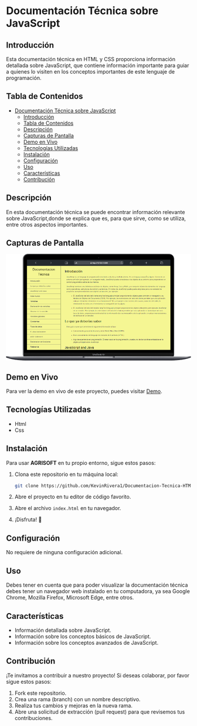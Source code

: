# Documentación Técnica sobre JavaScript

## Introducción

Esta documentación técnica en HTML y CSS proporciona información detallada sobre JavaScript, que contiene información importante para guiar a quienes lo visiten en los conceptos importantes de este lenguaje de programación.

## Tabla de Contenidos

- [Documentación Técnica sobre JavaScript](#documentación-técnica-sobre-javascript)
  - [Introducción](#introducción)
  - [Tabla de Contenidos](#tabla-de-contenidos)
  - [Descripción](#descripción)
  - [Capturas de Pantalla](#capturas-de-pantalla)
  - [Demo en Vivo](#demo-en-vivo)
  - [Tecnologías Utilizadas](#tecnologías-utilizadas)
  - [Instalación](#instalación)
  - [Configuración](#configuración)
  - [Uso](#uso)
  - [Características](#características)
  - [Contribución](#contribución)

## Descripción

En esta documentación técnica se puede encontrar información relevante sobre JavaScript,donde se explica que es, para que sirve, como se utiliza, entre otros aspectos importantes.

## Capturas de Pantalla

<div align="center">
    <img src="./img/cap-principal.png" alt="captura principal">
</div>

## Demo en Vivo

Para ver la demo en vivo de este proyecto, puedes visitar [Demo](https://kevinrivera1.github.io/Documentacion-Tecnica-HTML-CSS/).

## Tecnologías Utilizadas

- Html
- Css

## Instalación

Para usar **AGRISOFT** en tu propio entorno, sigue estos pasos:

1. Clona este repositorio en tu máquina local:

   ```bash
   git clone https://github.com/KevinRivera1/Documentacion-Tecnica-HTML-CSS.git
    ```

2. Abre el proyecto en tu editor de código favorito.
3. Abre el archivo `index.html` en tu navegador.
4. ¡Disfruta! 🎉

## Configuración

No requiere de ninguna configuración adicional.

## Uso

Debes tener en cuenta que para poder visualizar la documentación técnica debes tener un navegador web instalado en tu computadora, ya sea Google Chrome, Mozilla Firefox, Microsoft Edge, entre otros.

## Características

- Información detallada sobre JavaScript.
- Información sobre los conceptos básicos de JavaScript.
- Información sobre los conceptos avanzados de JavaScript.

## Contribución

¡Te invitamos a contribuir a nuestro proyecto! Si deseas colaborar, por favor sigue estos pasos:

1. Fork este repositorio.
2. Crea una rama (branch) con un nombre descriptivo.
3. Realiza tus cambios y mejoras en la nueva rama.
4. Abre una solicitud de extracción (pull request) para que revisemos tus contribuciones.